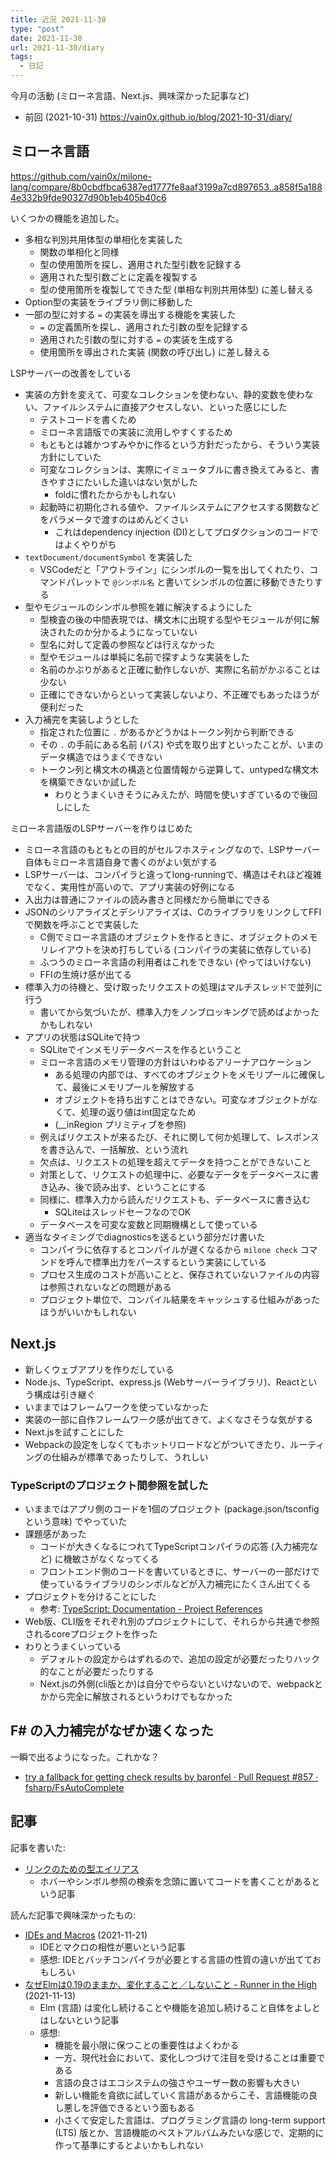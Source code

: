 ```yaml
---
title: 近況 2021-11-30
type: "post"
date: 2021-11-30
url: 2021-11-30/diary
tags:
  - 日記
---
```


今月の活動 (ミローネ言語、Next.js、興味深かった記事など)

<!--more-->

- 前回 (2021-10-31) <https://vain0x.github.io/blog/2021-10-31/diary/>

## ミローネ言語

<https://github.com/vain0x/milone-lang/compare/8b0cbdfbca6387ed1777fe8aaf3199a7cd897653..a858f5a1884e332b9fde90327d90b1eb405b40c6>

いくつかの機能を追加した。

- 多相な判別共用体型の単相化を実装した
    - 関数の単相化と同様
    - 型の使用箇所を探し、適用された型引数を記録する
    - 適用された型引数ごとに定義を複製する
    - 型の使用箇所を複製してできた型 (単相な判別共用体型) に差し替える
- Option型の実装をライブラリ側に移動した
- 一部の型に対する `=` の実装を導出する機能を実装した
    - `=` の定義箇所を探し、適用された引数の型を記録する
    - 適用された引数の型に対する `=` の実装を生成する
    - 使用箇所を導出された実装 (関数の呼び出し) に差し替える

LSPサーバーの改善をしている

- 実装の方針を変えて、可変なコレクションを使わない、静的変数を使わない、ファイルシステムに直接アクセスしない、といった感じにした
    - テストコードを書くため
    - ミローネ言語版での実装に流用しやすくするため
    - もともとは雑かつすみやかに作るという方針だったから、そういう実装方針にしていた
    - 可変なコレクションは、実際にイミュータブルに書き換えてみると、書きやすさにたいした違いはない気がした
        - foldに慣れたからかもしれない
    - 起動時に初期化される値や、ファイルシステムにアクセスする関数などをパラメータで渡すのはめんどくさい
        - これはdependency injection (DI)としてプロダクションのコードではよくやりがち
- `textDocument/documentSymbol` を実装した
    - VSCodeだと「アウトライン」にシンボルの一覧を出してくれたり、コマンドパレットで `@シンボル名` と書いてシンボルの位置に移動できたりする
- 型やモジュールのシンボル参照を雑に解決するようにした
    - 型検査の後の中間表現では、構文木に出現する型やモジュールが何に解決されたのか分かるようになっていない
    - 型名に対して定義の参照などは行えなかった
    - 型やモジュールは単純に名前で探すような実装をした
    - 名前のかぶりがあると正確に動作しないが、実際に名前がかぶることは少ない
    - 正確にできないからといって実装しないより、不正確でもあったほうが便利だった
- 入力補完を実装しようとした
    - 指定された位置に `.` があるかどうかはトークン列から判断できる
    - その `.` の手前にある名前 (パス) や式を取り出すといったことが、いまのデータ構造ではうまくできない
    - トークン列と構文木の構造と位置情報から逆算して、untypedな構文木を構築できないか試した
        - わりとうまくいきそうにみえたが、時間を使いすぎているので後回しにした

ミローネ言語版のLSPサーバーを作りはじめた

- ミローネ言語のもともとの目的がセルフホスティングなので、LSPサーバー自体もミローネ言語自身で書くのがよい気がする
- LSPサーバーは、コンパイラと違ってlong-runningで、構造はそれほど複雑でなく、実用性が高いので、アプリ実装の好例になる
- 入出力は普通にファイルの読み書きと同様だから簡単にできる
- JSONのシリアライズとデシリアライズは、CのライブラリをリンクしてFFIで関数を呼ぶことで実装した
    - C側でミローネ言語のオブジェクトを作るときに、オブジェクトのメモリレイアウトを決め打ちしている (コンパイラの実装に依存している)
    - ふつうのミローネ言語の利用者はこれをできない (やってはいけない)
    - FFIの生焼け感が出てる
- 標準入力の待機と、受け取ったリクエストの処理はマルチスレッドで並列に行う
    - 書いてから気づいたが、標準入力をノンブロッキングで読めばよかったかもしれない
- アプリの状態はSQLiteで持つ
    - SQLiteでインメモリデータベースを作るということ
    - ミローネ言語のメモリ管理の方針はいわゆるアリーナアロケーション
        - ある処理の内部では、すべてのオブジェクトをメモリプールに確保して、最後にメモリプールを解放する
        - オブジェクトを持ち出すことはできない。可変なオブジェクトがなくて、処理の返り値はint固定なため
        - (__inRegion プリミティブを参照)
    - 例えばリクエストが来るたび、それに関して何か処理して、レスポンスを書き込んで、一括解放、という流れ
    - 欠点は、リクエストの処理を超えてデータを持つことができないこと
    - 対策として、リクエストの処理中に、必要なデータをデータベースに書き込み、後で読み出す、ということにする
    - 同様に、標準入力から読んだリクエストも、データベースに書き込む
        - SQLiteはスレッドセーフなのでOK
    - データベースを可変な変数と同期機構として使っている
- 適当なタイミングでdiagnosticsを送るという部分だけ書いた
    - コンパイラに依存するとコンパイルが遅くなるから `milone check` コマンドを呼んで標準出力をパースするという実装にしている
    - プロセス生成のコストが高いことと、保存されていないファイルの内容は参照されないなどの問題がある
    - プロジェクト単位で、コンパイル結果をキャッシュする仕組みがあったほうがいいかもしれない

## Next.js

- 新しくウェブアプリを作りだしている
- Node.js、TypeScript、express.js (Webサーバーライブラリ)、Reactという構成は引き継ぐ
- いままではフレームワークを使っていなかった
- 実装の一部に自作フレームワーク感が出てきて、よくなさそうな気がする
- Next.jsを試すことにした
- Webpackの設定をしなくてもホットリロードなどがついてきたり、ルーティングの仕組みが標準であったりして、うれしい

### TypeScriptのプロジェクト間参照を試した

- いままではアプリ側のコードを1個のプロジェクト (package.json/tsconfigという意味) でやっていた
- 課題感があった
    - コードが大きくなるにつれてTypeScriptコンパイラの応答 (入力補完など) に機敏さがなくなってくる
    - フロントエンド側のコードを書いているときに、サーバーの一部だけで使っているライブラリのシンボルなどが入力補完にたくさん出てくる
- プロジェクトを分けることにした
    - 参考: [TypeScript: Documentation - Project References](https://www.typescriptlang.org/docs/handbook/project-references.html)
- Web版、CLI版をそれぞれ別のプロジェクトにして、それらから共通で参照されるcoreプロジェクトを作った
- わりとうまくいっている
    - デフォルトの設定からはずれるので、追加の設定が必要だったりハック的なことが必要だったりする
    - Next.jsの外側(cli版とか)は自分でやらないといけないので、webpackとかから完全に解放されるというわけでもなかった

## F# の入力補完がなぜか速くなった

一瞬で出るようになった。これかな？

- [try a fallback for getting check results by baronfel · Pull Request #857 · fsharp/FsAutoComplete](https://github.com/fsharp/FsAutoComplete/pull/857)

## 記事

記事を書いた:

- [リンクのための型エイリアス](https://vain0x.github.io/blog/2021-11-20/type-alias-as-link/)
    - ホバーやシンボル参照の検索を念頭に置いてコードを書くことがあるという記事

読んだ記事で興味深かったもの:

- [IDEs and Macros](https://rust-analyzer.github.io/blog/2021/11/21/ides-and-macros.html) (2021-11-21)
    - IDEとマクロの相性が悪いという記事
    - 感想: IDEとバッチコンパイラが必要とする言語の性質の違いが出てておもしろい
- [なぜElmは0.19のままか、変化すること／しないこと - Runner in the High](https://izumisy.work/entry/2021/11/13/181404) (2021-11-13)
    - Elm (言語) は変化し続けることや機能を追加し続けること自体をよしとはしないという記事
    - 感想:
        - 機能を最小限に保つことの重要性はよくわかる
        - 一方、現代社会において、変化しつづけて注目を受けることは重要である
        - 言語の良さはエコシステムの強さやユーザー数の影響も大きい
        - 新しい機能を貪欲に試していく言語があるからこそ、言語機能の良し悪しを評価できるという面もある
        - 小さくて安定した言語は、プログラミング言語の long-term support (LTS) 版とか、言語機能のベストアルバムみたいな感じで、定期的に作って基準にするとよいかもしれない
